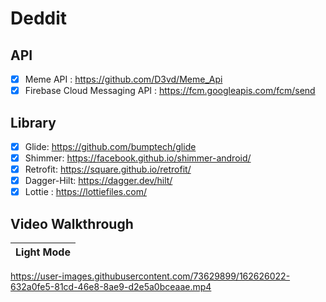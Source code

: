 # Deddit

## API
* [x] Meme API : https://github.com/D3vd/Meme_Api
* [x] Firebase Cloud Messaging API : https://fcm.googleapis.com/fcm/send

## Library 
* [x] Glide: https://github.com/bumptech/glide
* [x] Shimmer: https://facebook.github.io/shimmer-android/
* [x] Retrofit: https://square.github.io/retrofit/ 
* [x] Dagger-Hilt: https://dagger.dev/hilt/  
* [x] Lottie : https://lottiefiles.com/

## Video Walkthrough

Light Mode             |
:-------------------------:|



https://user-images.githubusercontent.com/73629899/162626022-632a0fe5-81cd-46e8-8ae9-d2e5a0bceaae.mp4 

